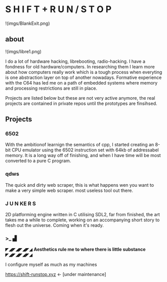 # S H I F T + R U N / S T O P

!(imgs/BlankExit.png)

## about

!(imgs/libre1.png)

I do a lot of hardware hacking, librebooting, radio-hacking. I have a fondness
for old hardware/computers. In researching them I learn more about how computers
really work which is a tough process when everyting is one abstraction layer on
top of another nowadays. Formative experience with the C64 has led me on a path of
embedded systems where memory and processing restrictions are still in place.

Projects are listed below but these are not very active anymore, the real projects
are contained in private repos until the prototypes are finsihsed.

## Projects

### 6502
With the ambitionof learnign the semantics of cpp, I started creating an 8-bit
CPU emulator using the 6502 instruction set with 64kb of addressabel memory. It
is a long way off of finishing, and when I have time will be most converted
to a pure C program.

### qdws
The quick and dirty web scraper, this is what happens wen you want to make a
very simple web scraper. most useless tool out there.

### J U N KE R S
2D platforming engine written in C utilising SDL2, far from finished, the art
takes me a while to complete, working on an accompanying short story to flesh out
the universe. Coming when it's ready.


### >_ ▟

◤◢◤◢◤◢◤◢ **Aesthetics rule me to where there is little substance** ◤◢◤◢◤◢◤◢

I configure myself as much as my machines

https://shift-runstop.xyz <- [under maintenance]
